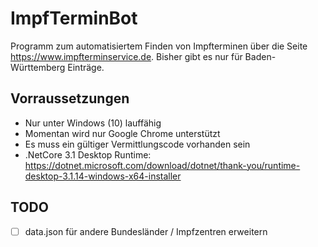 # ImpfTerminBot

Programm zum automatisiertem Finden von Impfterminen über die Seite https://www.impfterminservice.de. Bisher gibt es nur für Baden-Württemberg Einträge.

## Vorraussetzungen
- Nur unter Windows (10) lauffähig
- Momentan wird nur Google Chrome unterstützt
- Es muss ein gültiger Vermittlungscode vorhanden sein
- .NetCore 3.1 Desktop Runtime: https://dotnet.microsoft.com/download/dotnet/thank-you/runtime-desktop-3.1.14-windows-x64-installer

## TODO
- [ ] data.json für andere Bundesländer / Impfzentren erweitern
